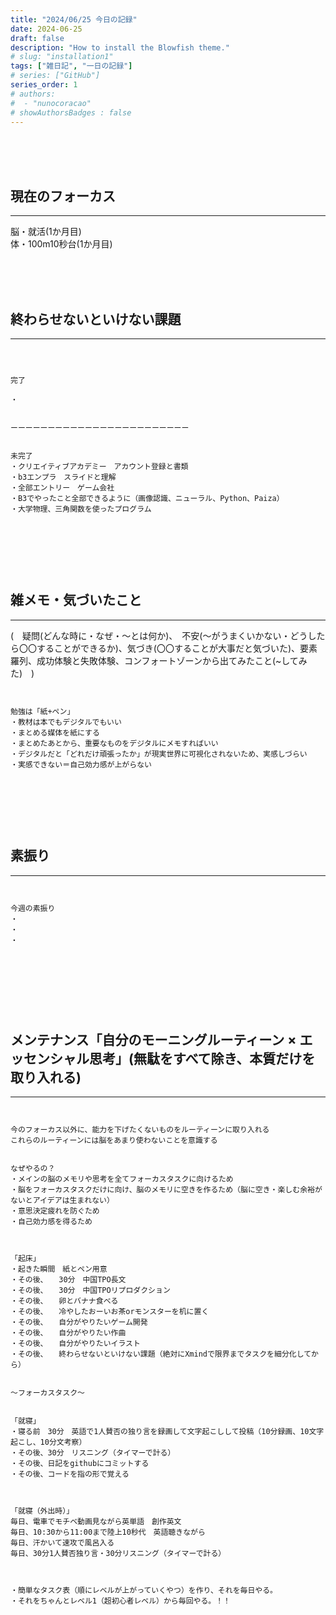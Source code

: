 ```yaml
---
title: "2024/06/25 今日の記録"
date: 2024-06-25
draft: false
description: "How to install the Blowfish theme."
# slug: "installation1"
tags: ["雑日記", "一日の記録"]
# series: ["GitHub"]
series_order: 1
# authors:
#  - "nunocoracao"
# showAuthorsBadges : false 
---
```







<br><br><br>
## 現在のフォーカス
___



脳・就活(1か月目)
<br>
体・100m10秒台(1か月目)








<br><br><br>
## 終わらせないといけない課題
___
```



完了

・


ーーーーーーーーーーーーーーーーーーーーーーーー


未完了
・クリエイティブアカデミー　アカウント登録と書類
・b3エンプラ　スライドと理解
・全部エントリー　ゲーム会社
・B3でやったこと全部できるように（画像認識、ニューラル、Python、Paiza）
・大学物理、三角関数を使ったプログラム



```










<br><br><br>
## 雑メモ・気づいたこと
___
(　疑問(どんな時に・なぜ・～とは何か)、　不安(～がうまくいかない・どうしたら〇〇することができるか)、気づき(〇〇することが大事だと気づいた)、要素羅列、成功体験と失敗体験、コンフォートゾーンから出てみたこと(~してみた)　)
```


勉強は「紙+ペン」
・教材は本でもデジタルでもいい
・まとめる媒体を紙にする
・まとめたあとから、重要なものをデジタルにメモすればいい
・デジタルだと「どれだけ頑張ったか」が現実世界に可視化されないため、実感しづらい
・実感できない＝自己効力感が上がらない



```






<br><br><br>
## 素振り
___
```


今週の素振り
・
・
・




```




<br><br><br>
## メンテナンス「自分のモーニングルーティーン × エッセンシャル思考」(無駄をすべて除き、本質だけを取り入れる)
___
```


今のフォーカス以外に、能力を下げたくないものをルーティーンに取り入れる
これらのルーティーンには脳をあまり使わないことを意識する


なぜやるの？
・メインの脳のメモリや思考を全てフォーカスタスクに向けるため
・脳をフォーカスタスクだけに向け、脳のメモリに空きを作るため（脳に空き・楽しむ余裕がないとアイデアは生まれない）
・意思決定疲れを防ぐため
・自己効力感を得るため



「起床」
・起きた瞬間　紙とペン用意
・その後、　　30分　中国TPO長文　
・その後、　　30分　中国TPOリプロダクション
・その後、　　卵とバナナ食べる
・その後、　　冷やしたおーいお茶orモンスターを机に置く
・その後、　　自分がやりたいゲーム開発
・その後、　　自分がやりたい作曲
・その後、　　自分がやりたいイラスト
・その後、　　終わらせないといけない課題（絶対にXmindで限界までタスクを細分化してから）


～フォーカスタスク～


「就寝」
・寝る前　30分　英語で1人賛否の独り言を録画して文字起こしして投稿（10分録画、10文字起こし、10分文考察）
・その後、30分　リスニング（タイマーで計る）
・その後、日記をgithubにコミットする
・その後、コードを指の形で覚える



「就寝（外出時）」
毎日、電車でモチベ動画見ながら英単語　創作英文
毎日、10:30から11:00まで陸上10秒代　英語聴きながら
毎日、汗かいて速攻で風呂入る
毎日、30分1人賛否独り言・30分リスニング（タイマーで計る）



・簡単なタスク表（順にレベルが上がっていくやつ）を作り、それを毎日やる。
・それをちゃんとレベル1（超初心者レベル）から毎回やる。！！

```



